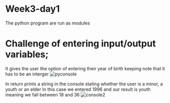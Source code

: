 # Week3-day1

The python program are run as modules
# Challenge of entering input/output variables;
It gives the user the option of entering their year of birth keeping note that it has to be an interger
![pyconsole](https://user-images.githubusercontent.com/39797444/48003583-e494e880-e11f-11e8-9695-29b528b741da.jpg)

In return prints a string in the console stating whether the user is a minor, a youth or an elder
In this case we entered 1996 and our result is youth meaning we fall between 18 and 36
![console2](https://user-images.githubusercontent.com/39797444/48003941-e7440d80-e120-11e8-9f2e-856ce5cf893f.jpg)

